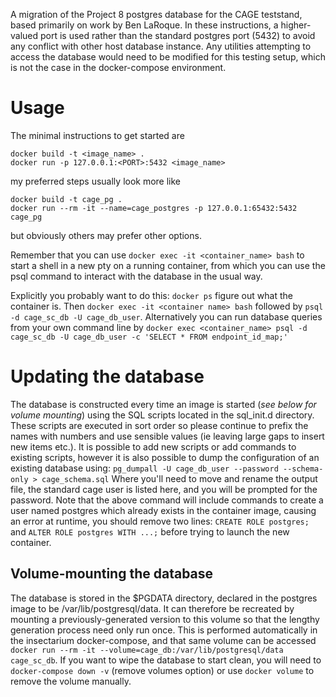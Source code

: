 A migration of the Project 8 postgres database for the CAGE teststand, based primarily on work by Ben LaRoque.
In these instructions, a higher-valued port is used rather than the standard postgres port (5432) to avoid any conflict with other host database instance.
Any utilities attempting to access the database would need to be modified for this testing setup, which is not the case in the docker-compose environment.

# Usage
The minimal instructions to get started are

```
docker build -t <image_name> .
docker run -p 127.0.0.1:<PORT>:5432 <image_name>
```

my preferred steps usually look more like
```
docker build -t cage_pg .
docker run --rm -it --name=cage_postgres -p 127.0.0.1:65432:5432 cage_pg
```
but obviously others may prefer other options.

Remember that you can use `docker exec -it <container_name> bash` to start a shell in a new pty on a running container, from which  you can use the psql command to interact with the database in the usual way.

Explicitly you probably want to do this:
`docker ps`
figure out what the container is.  Then
`docker exec -it <container name> bash`
followed by
`psql -d cage_sc_db -U cage_db_user`.
Alternatively you can run database queries from your own command line by
`docker exec <container_name> psql -d cage_sc_db -U cage_db_user -c 'SELECT * FROM endpoint_id_map;'`

# Updating the database
The database is constructed every time an image is started (_see below for volume mounting_) using the SQL scripts located in the sql_init.d directory.
These scripts are executed in sort order so please continue to prefix the names with numbers and use sensible values (ie leaving large gaps to insert new items etc.).
It is possible to add new scripts or add commands to existing scripts, however it is also possible to dump the configuration of an existing database using:
```pg_dumpall -U cage_db_user --password --schema-only > cage_schema.sql```
Where you'll need to move and rename the output file, the standard cage user is listed here, and you will be prompted for the password.
Note that the above command will include commands to create a user named postgres which already exists in the container image, causing an error at runtime, you should remove two lines: `CREATE ROLE postgres;` and `ALTER ROLE postgres WITH ...;` before trying to launch the new container.

## Volume-mounting the database
The database is stored in the $PGDATA directory, declared in the postgres image to be /var/lib/postgresql/data.
It can therefore be recreated by mounting a previously-generated version to this volume so that the lengthy generation process need only run once.
This is performed automatically in the insectarium docker-compose, and that same volume can be accessed `docker run --rm -it --volume=cage_db:/var/lib/postgresql/data cage_sc_db`.
If you want to wipe the database to start clean, you will need to `docker-compose down -v` (remove volumes option) or use `docker volume` to remove the volume manually.

